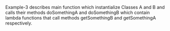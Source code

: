 Example-3 describes main function which instantialize Classes A and B and calls their methods doSomethingA and doSomethingB which contain lambda functions that call methods getSomethingB and getSomethingA respectively.
